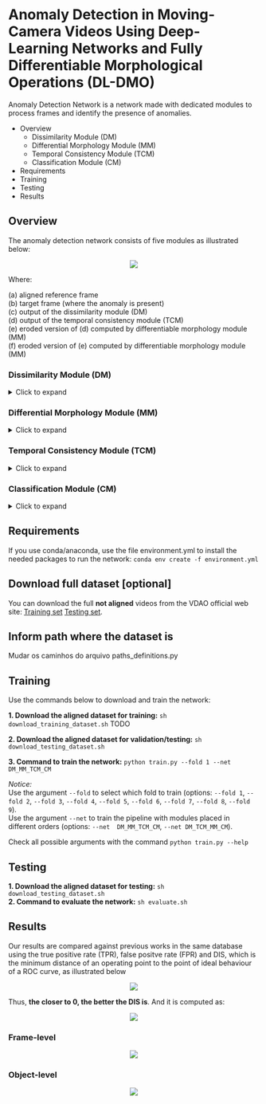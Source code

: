 # Anomaly Detection in Moving-Camera Videos Using Deep-Learning Networks and Fully Differentiable Morphological Operations (DL-DMO)
Anomaly Detection Network is a network made with dedicated modules to process frames and identify the presence of anomalies.

* Overview
  * Dissimilarity Module (DM)
  * Differential Morphology Module (MM)
  * Temporal Consistency Module (TCM)
  * Classification Module (CM)
* Requirements
* Training
* Testing 
* Results


## Overview
The anomaly detection network consists of five modules as illustrated below:

<!--- scheme --->
<p align="center">
<img src="https://github.com/rafaelpadilla/dl-smo/blob/main/aux_imgs/pipeline_outputs.png?raw=true" align="center"/></p>

Where: 

(a) aligned reference frame  
(b) target frame (where the anomaly is present)  
(c) output of the dissimilarity module (DM)  
(d) output of the temporal consistency module (TCM)  
(e) eroded version of (d) computed by differentiable morphology module (MM)  
(f) eroded version of (e) computed by differentiable morphology module (MM)  


### Dissimilarity Module (DM)
<details>
<summary>Click to expand</summary>

<img src="https://github.com/rafaelpadilla/dl-smo/blob/main/aux_imgs/pipeline_DM.png?raw=true" align="center"/></p>
</details>

### Differential Morphology Module (MM)
<details>
<summary>Click to expand</summary>

<img src="https://github.com/rafaelpadilla/dl-smo/blob/main/aux_imgs/pipeline_MM.png?raw=true" align="center"/></p>
</details>

### Temporal Consistency Module (TCM)
<details>
<summary>Click to expand</summary>

<img src="https://github.com/rafaelpadilla/dl-smo/blob/main/aux_imgs/pipeline_TCM.png?raw=true" align="center"/></p>
</details>

### Classification Module (CM)
<details>
<summary>Click to expand</summary>

<img src="https://github.com/rafaelpadilla/differentiable-anomaly-detection-pipeline/blob/main/aux_imgs/pipeline_CM.png?raw=true" align="center"/></p>
</details>


## Requirements

If you use conda/anaconda, use the file environment.yml to install the needed packages to run the network:
`conda env create -f environment.yml`

## Download full dataset [optional]

You can download the full **not aligned** videos from the VDAO official web site: [Training set](http://www02.smt.ufrj.br/~tvdigital/database/objects/page_01.html) [Testing set](http://www02.smt.ufrj.br/~tvdigital/database/research/page_01.html). 

## Inform path where the dataset is

Mudar os caminhos do arquivo paths_definitions.py


## Training

Use the commands below to download and train the network:

**1. Download the aligned dataset for training:** `sh download_training_dataset.sh` TODO 

**2. Download the aligned dataset for validation/testing:** `sh download_testing_dataset.sh`

**3. Command to train the network:** `python train.py --fold 1 --net DM_MM_TCM_CM`

*Notice:*  
Use the argument `--fold` to select which fold to train (options: `--fold 1`, `--fold 2`, `--fold 3`, `--fold 4`, `--fold 5`, `--fold 6`, `--fold 7`, `--fold 8`, `--fold 9`).  
Use the argument `--net` to train the pipeline with modules placed in different orders (options: `--net  DM_MM_TCM_CM`, `--net DM_TCM_MM_CM`).  

Check all possible arguments with the command `python train.py --help`

## Testing

**1. Download the aligned dataset for testing:** `sh download_testing_dataset.sh`  
**2. Command to evaluate the network:** `sh evaluate.sh`

## Results

Our results are compared against previous works in the same database using the true positive rate (TPR), false positve rate (FPR) and DIS, which is the minimum distance of an operating point to the point of ideal behaviour of a ROC curve, as illustrated below

<p align="center">
<img src="https://github.com/rafaelpadilla/dl-smo/blob/main/aux_imgs/ROC_curve.png?raw=true" align="center"/></p>

Thus, **the closer to 0, the better the DIS is**. And it is computed as:

<p align="center">
<img src="https://github.com/rafaelpadilla/dl-smo/blob/main/aux_imgs/eq_DIS.png?raw=true" align="center"/></p>

### Frame-level

<p align="center">
<img src="https://github.com/rafaelpadilla/dl-smo/blob/main/aux_imgs/table_results_frame_level.png?raw=true" align="center"/></p>

### Object-level
<p align="center">
<img src="https://github.com/rafaelpadilla/dl-smo/blob/main/aux_imgs/table_results_object_level.png?raw=true" align="center"/></p>
